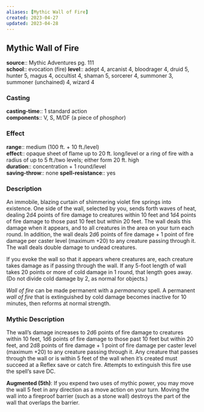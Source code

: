 ```yaml
---
aliases: [Mythic Wall of Fire]
created: 2023-04-27
updated: 2023-04-28
---
```


## Mythic Wall of Fire

**source**:: Mythic Adventures pg. 111  
**school**:: evocation (fire)
**level**:: adept 4, arcanist 4, bloodrager 4, druid 5, hunter 5, magus 4, occultist 4, shaman 5, sorcerer 4, summoner 3, summoner (unchained) 4, wizard 4

### Casting

**casting-time**:: 1 standard action  
**components**:: V, S, M/DF (a piece of phosphor)

### Effect

**range**:: medium (100 ft. + 10 ft./level)  
**effect**:: opaque sheet of flame up to 20 ft. long/level or a ring of fire with a radius of up to 5 ft./two levels; either form 20 ft. high  
**duration**:: concentration + 1 round/level  
**saving-throw**:: none
**spell-resistance**:: yes

### Description

An immobile, blazing curtain of shimmering violet fire springs into existence. One side of the wall, selected by you, sends forth waves of heat, dealing 2d4 points of fire damage to creatures within 10 feet and 1d4 points of fire damage to those past 10 feet but within 20 feet. The wall deals this damage when it appears, and to all creatures in the area on your turn each round. In addition, the wall deals 2d6 points of fire damage + 1 point of fire damage per caster level (maximum +20) to any creature passing through it. The wall deals double damage to undead creatures.  
  
If you evoke the wall so that it appears where creatures are, each creature takes damage as if passing through the wall. If any 5-foot length of wall takes 20 points or more of cold damage in 1 round, that length goes away. (Do not divide cold damage by 2, as normal for objects.)  
  
*Wall of fire* can be made permanent with a *permanency* spell. A permanent *wall of fire* that is extinguished by cold damage becomes inactive for 10 minutes, then reforms at normal strength.

### Mythic Description

The wall’s damage increases to 2d6 points of fire damage to creatures within 10 feet, 1d6 points of fire damage to those past 10 feet but within 20 feet, and 2d8 points of fire damage + 1 point of fire damage per caster level (maximum +20) to any creature passing through it. Any creature that passes through the wall or is within 5 feet of the wall when it’s created must succeed at a Reflex save or catch fire. Attempts to extinguish this fire use the spell’s save DC.  
  
**Augmented (5th)**: If you expend two uses of mythic power, you may move the wall 5 feet in any direction as a move action on your turn. Moving the wall into a fireproof barrier (such as a stone wall) destroys the part of the wall that overlaps the barrier.
